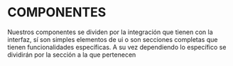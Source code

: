 # COMPONENTES

Nuestros componentes se dividen por la integración que tienen con la interfaz, sí son simples elementos de ui o son secciones completas que tienen funcionalidades específicas. A su vez dependiendo lo específico se dividirán por la sección a la que pertenecen
